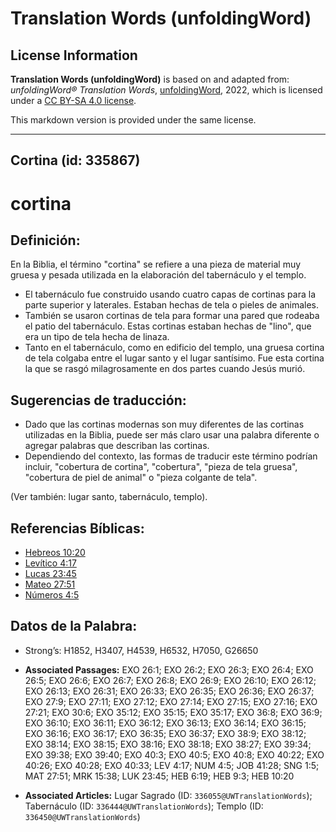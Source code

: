 # Translation Words (unfoldingWord)

## License Information

**Translation Words (unfoldingWord)** is based on and adapted from: _unfoldingWord® Translation Words_, [unfoldingWord](https://unfoldingword.org/utw), 2022, which is licensed under a [CC BY-SA 4.0 license](https://creativecommons.org/licenses/by-sa/4.0/legalcode.en).

This markdown version is provided under the same license.



--------------------------------

## Cortina (id: 335867)

cortina
=======

Definición:
-----------

En la Biblia, el término "cortina" se refiere a una pieza de material muy gruesa y pesada utilizada en la elaboración del tabernáculo y el templo.

* El tabernáculo fue construido usando cuatro capas de cortinas para la parte superior y laterales. Estaban hechas de tela o pieles de animales.
* También se usaron cortinas de tela para formar una pared que rodeaba el patio del tabernáculo. Estas cortinas estaban hechas de "lino", que era un tipo de tela hecha de linaza.
* Tanto en el tabernáculo, como en edificio del templo, una gruesa cortina de tela colgaba entre el lugar santo y el lugar santísimo. Fue esta cortina la que se rasgó milagrosamente en dos partes cuando Jesús murió.

Sugerencias de traducción:
--------------------------

* Dado que las cortinas modernas son muy diferentes de las cortinas utilizadas en la Biblia, puede ser más claro usar una palabra diferente o agregar palabras que describan las cortinas.
* Dependiendo del contexto, las formas de traducir este término podrían incluir, "cobertura de cortina", "cobertura", "pieza de tela gruesa", "cobertura de piel de animal" o "pieza colgante de tela".

(Ver también: lugar santo, tabernáculo, templo).

Referencias Bíblicas:
---------------------

* [Hebreos 10:20](https://ref.ly/Heb10:20)
* [Levítico 4:17](https://ref.ly/Lev4:17)
* [Lucas 23:45](https://ref.ly/Luke23:45)
* [Mateo 27:51](https://ref.ly/Matt27:51)
* [Números 4:5](https://ref.ly/Num4:5)

Datos de la Palabra:
--------------------

* Strong’s: H1852, H3407, H4539, H6532, H7050, G26650

* **Associated Passages:** EXO 26:1; EXO 26:2; EXO 26:3; EXO 26:4; EXO 26:5; EXO 26:6; EXO 26:7; EXO 26:8; EXO 26:9; EXO 26:10; EXO 26:12; EXO 26:13; EXO 26:31; EXO 26:33; EXO 26:35; EXO 26:36; EXO 26:37; EXO 27:9; EXO 27:11; EXO 27:12; EXO 27:14; EXO 27:15; EXO 27:16; EXO 27:21; EXO 30:6; EXO 35:12; EXO 35:15; EXO 35:17; EXO 36:8; EXO 36:9; EXO 36:10; EXO 36:11; EXO 36:12; EXO 36:13; EXO 36:14; EXO 36:15; EXO 36:16; EXO 36:17; EXO 36:35; EXO 36:37; EXO 38:9; EXO 38:12; EXO 38:14; EXO 38:15; EXO 38:16; EXO 38:18; EXO 38:27; EXO 39:34; EXO 39:38; EXO 39:40; EXO 40:3; EXO 40:5; EXO 40:8; EXO 40:22; EXO 40:26; EXO 40:28; EXO 40:33; LEV 4:17; NUM 4:5; JOB 41:28; SNG 1:5; MAT 27:51; MRK 15:38; LUK 23:45; HEB 6:19; HEB 9:3; HEB 10:20
* **Associated Articles:** Lugar Sagrado (ID: `336055@UWTranslationWords`); Tabernáculo (ID: `336444@UWTranslationWords`); Templo (ID: `336450@UWTranslationWords`)


